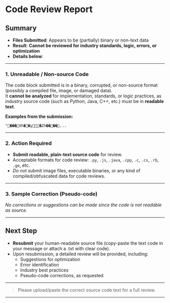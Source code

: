 # Code Review Report

## Summary

- **Files Submitted**: Appears to be (partially) binary or non-text data
- **Result**: **Cannot be reviewed for industry standards, logic, errors, or optimization**  
- **Details below**:

---

### 1. **Unreadable / Non-source Code**

The code block submitted is in a binary, corrupted, or non-source format (possibly a compiled file, image, or damaged data).  
It **cannot be analyzed** for implementation, standards, or logic practices, as industry source code (such as Python, Java, C++, etc.) must be in **readable text**.

**Examples from the submission:**

```
"���Xh�  �y       �Zh    ��    ��  ...
```

---

### 2. **Action Required**

- **Submit readable, plain-text source code** for review.
- Acceptable formats for code review: `.py`, `.js`, `.java`, `.cpp`, `.c`, `.cs`, `.rb`, `.go`, etc.
- *Do not* submit image files, executable binaries, or any kind of compiled/obfuscated data for code reviews.

---

### 3. **Sample Correction (Pseudo-code)**

*No corrections or suggestions can be made since the code is not readable as source.*

---

## Next Step

- **Resubmit** your human-readable source file (copy-paste the text code in your message or attach a .txt with clear code).
- Upon resubmission, a detailed review will be provided, including:
    - Suggestions for optimization
    - Error identification
    - Industry best practices  
    - Pseudo-code corrections, as requested

---

> Please upload/paste the correct source code text for a full review.

---
